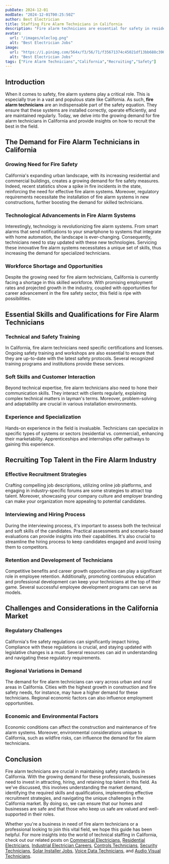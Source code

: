 ```yaml
---
pubDate: 2024-12-01
modDate: "2024-12-01T00:25:50Z"
author: Best Electrician
title: Staffing Fire Alarm Technicians in California
description: "Fire alarm technicians are essential for safety in residential and commercial spaces. This blog explores the demand for fire alarm technicians in California and offers insights into recruiting top talent for this vital role."
avatar:
  url: "/images/eleclog.png"
  alt: "Best Electrician Jobs"
image:
  url: "https://i.pinimg.com/564x/f3/56/71/f35671374c45021df13bb688c390a3a2.jpg"
  alt: "Best Electrician Jobs"
tags: ["Fire Alarm Technicians","California","Recruiting","Safety"]
---
```


## Introduction
When it comes to safety, fire alarm systems play a critical role. This is especially true in a vast and populous state like California. As such, **fire alarm technicians** are an indispensable part of the safety equation. They ensure that these systems are installed correctly, operate efficiently, and are maintained regularly. Today, we delve into the growing demand for fire alarm technicians in California and provide insights on how to recruit the best in the field.

## The Demand for Fire Alarm Technicians in California
### Growing Need for Fire Safety
California's expanding urban landscape, with its increasing residential and commercial buildings, creates a growing demand for fire safety measures. Indeed, recent statistics show a spike in fire incidents in the state, reinforcing the need for effective fire alarm systems. Moreover, regulatory requirements necessitate the installation of fire alarm systems in new constructions, further boosting the demand for skilled technicians.

### Technological Advancements in Fire Alarm Systems
Interestingly, technology is revolutionizing fire alarm systems. From smart alarms that send notifications to your smartphone to systems that integrate with home automation, the landscape is ever-changing. Consequently, technicians need to stay updated with these new technologies. Servicing these innovative fire alarm systems necessitates a unique set of skills, thus increasing the demand for specialized technicians.

### Workforce Shortage and Opportunities
Despite the growing need for fire alarm technicians, California is currently facing a shortage in this skilled workforce. With promising employment rates and projected growth in the industry, coupled with opportunities for career advancement in the fire safety sector, this field is ripe with possibilities.

## Essential Skills and Qualifications for Fire Alarm Technicians
### Technical and Safety Training
In California, fire alarm technicians need specific certifications and licenses. Ongoing safety training and workshops are also essential to ensure that they are up-to-date with the latest safety protocols. Several recognized training programs and institutions provide these services.

### Soft Skills and Customer Interaction
Beyond technical expertise, fire alarm technicians also need to hone their communication skills. They interact with clients regularly, explaining complex technical matters in layman's terms. Moreover, problem-solving and adaptability are crucial in various installation environments. 

### Experience and Specialization
Hands-on experience in the field is invaluable. Technicians can specialize in specific types of systems or sectors (residential vs. commercial), enhancing their marketability. Apprenticeships and internships offer pathways to gaining this experience.

## Recruiting Top Talent in the Fire Alarm Industry
### Effective Recruitment Strategies
Crafting compelling job descriptions, utilizing online job platforms, and engaging in industry-specific forums are some strategies to attract top talent. Moreover, showcasing your company culture and employer branding can make your organization more appealing to potential candidates.

### Interviewing and Hiring Process
During the interviewing process, it's important to assess both the technical and soft skills of the candidates. Practical assessments and scenario-based evaluations can provide insights into their capabilities. It's also crucial to streamline the hiring process to keep candidates engaged and avoid losing them to competitors.

### Retention and Development of Technicians
Competitive benefits and career growth opportunities can play a significant role in employee retention. Additionally, promoting continuous education and professional development can keep your technicians at the top of their game. Several successful employee development programs can serve as models.

## Challenges and Considerations in the California Market
### Regulatory Challenges
California's fire safety regulations can significantly impact hiring. Compliance with these regulations is crucial, and staying updated with legislative changes is a must. Several resources can aid in understanding and navigating these regulatory requirements.

### Regional Variations in Demand
The demand for fire alarm technicians can vary across urban and rural areas in California. Cities with the highest growth in construction and fire safety needs, for instance, may have a higher demand for these technicians. Regional economic factors can also influence employment opportunities.

### Economic and Environmental Factors
Economic conditions can affect the construction and maintenance of fire alarm systems. Moreover, environmental considerations unique to California, such as wildfire risks, can influence the demand for fire alarm technicians.

## Conclusion
Fire alarm technicians are crucial in maintaining safety standards in California. With the growing demand for these professionals, businesses need to invest in attracting, hiring, and retaining top talent in this field. As we've discussed, this involves understanding the market demand, identifying the required skills and qualifications, implementing effective recruitment strategies, and navigating the unique challenges in the California market. By doing so, we can ensure that our homes and businesses are safe and that those who keep us safe are valued and well-supported in their roles.

Whether you're a business in need of fire alarm technicians or a professional looking to join this vital field, we hope this guide has been helpful. For more insights into the world of technical staffing in California, check out our related posts on [Commercial Electricians](/posts/staffing-commercial-electricians-california), [Residential Electricians](/posts/residential-electrician-staffing-california), [Industrial Electrician Careers](/posts/industrial-electrician-careers-california), [Controls Technicians](/posts/controls-technicians-california), [Security Technicians](/posts/staffing-security-technicians-california), [Solar Installer Jobs](/posts/solar-installer-jobs-california), [Voice Data Technicians](/posts/recruiting-voice-data-technicians-california), and [Audio Visual Technicians](/posts/audio-visual-technicians-california).